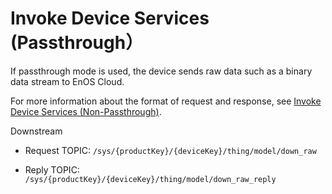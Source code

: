 # Invoke Device Services (Passthrough）

If passthrough mode is used, the device sends raw data such as a binary data stream to EnOS Cloud.

For more information about the format of request and response, see [Invoke Device Services (Non-Passthrough)](invoke_services_nopass).

Downstream
- Request TOPIC: `/sys/{productKey}/{deviceKey}/thing/model/down_raw`

- Reply TOPIC: `/sys/{productKey}/{deviceKey}/thing/model/down_raw_reply`
